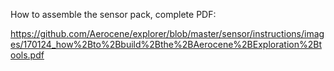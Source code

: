 How to assemble the sensor pack, complete PDF: 

https://github.com/Aerocene/explorer/blob/master/sensor/instructions/images/170124_how%2Bto%2Bbuild%2Bthe%2BAerocene%2BExploration%2Btools.pdf
